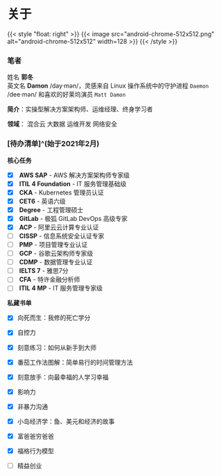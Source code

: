 # 关于


{{< style "float: right" >}}
{{< image src="android-chrome-512x512.png" alt="android-chrome-512x512" width=128 >}}
{{< /style >}}

### 笔者

<i class="fas fa-tags fa-fw"></i> 姓名 **郭冬**  
<i class="fas fa-tags fa-fw" style="opacity: 0"></i> 英文名 **Damon** /day·mən/，灵感来自 Linux 操作系统中的守护进程 `Daemon` /dee·mən/ 和喜欢的好莱坞演员 `Matt Damon`

<i class="fas fa-seedling fa-fw"></i> **简介**：实操型解决方案架构师、运维经理、终身学习者

<i class="fas fa-user-tie fa-fw"></i> **领域**：<i class="fas fa-cloud-upload-alt fa-fw"></i> 混合云 <i class="fas fa-layer-group"></i> 大数据 <i class="fas fa-code-branch fa-fw"></i> 运维开发 <i class="fas fa-user-shield fa-fw"></i> 网络安全

### [待办清单]^(始于2021年2月)

<i class="fas fa-tasks fa-fw"></i> **核心任务**

- [x] <i class="fab fa-aws fa-fw"></i> **AWS SAP** - AWS 解决方案架构师专家级
- [x] <i class="fas fa-cogs fa-fw"></i> **ITIL 4 Foundation** - IT 服务管理基础级
- [x] <i class="fas fa-dharmachakra fa-fw"></i> **CKA** - Kubernetes 管理员认证
- [x] <i class="fas fa-language fa-fw"></i> **CET6** - 英语六级
- [x] <i class="fas fa-graduation-cap fa-fw"></i> **Degree** - 工程管理硕士
- [x] <i class="fa-brands fa-gitlab fa-fw"></i> **GitLab** - 极狐 GitLab DevOps 高级专家
- [x] <i class="fas fa-cloud fa-fw"></i> **ACP** - 阿里云云计算专业认证
- [ ] <i class="fas fa-user-shield fa-fw"></i> **CISSP** - 信息系统安全认证专家
- [ ] <i class="fas fa-users-cog fa-fw"></i> **PMP** - 项目管理专业认证
- [ ] <i class="fab fa-google fa-fw"></i> **GCP** - 谷歌云架构师专家级
- [ ] <i class="fas fa-user-tag fa-fw"></i> **CDMP** - 数据管理专业认证
- [ ] <i class="fas fa-language fa-fw"></i> **IELTS 7** - 雅思7分
- [ ] <i class="fas fa-hand-holding-usd fa-fw"></i> **CFA** - 特许金融分析师
- [ ] <i class="fas fa-cogs fa-fw"></i> **ITIL 4 MP** - IT 服务管理专家级

<i class="fas fa-book-open fa-fw"></i> **私藏书单**

- [x] 向死而生：我修的死亡学分
- [x] 自控力
- [x] 刻意练习：如何从新手到大师
- [x] 番茄工作法图解：简单易行的时间管理方法
- [x] 刻意放手：向最幸福的人学习幸福
- [x] 影响力
- [x] 非暴力沟通
- [x] 小岛经济学：鱼、美元和经济的故事
- [x] 富爸爸穷爸爸
- [x] 福格行为模型
- [ ] 精益创业

